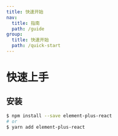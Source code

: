 ```yaml
---
title: 快速开始
nav: 
  title: 指南
  path: /guide
group:
  title: 快速开始
  path: /quick-start
---
```


# 快速上手

## 安装

```bash
$ npm install --save element-plus-react
# or
$ yarn add element-plus-react
```